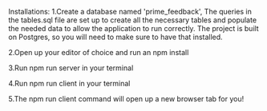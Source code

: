 Installations:
1.Create a database named 'prime_feedback', The queries in the tables.sql file are set up to create all the necessary tables and populate the needed data to allow the application to run correctly. The project is built on Postgres, so you will need to make sure to have that installed.

2.Open up your editor of choice and run an npm install

3.Run npm run server in your terminal

4.Run npm run client in your terminal

5.The npm run client command will open up a new browser tab for you!
